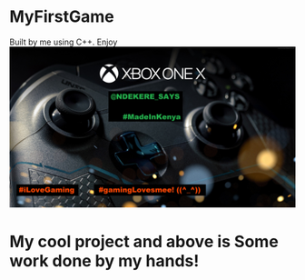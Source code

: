 # MyFirstGame
Built by me using C++. Enjoy
<img src="img/gamer.jpg" alt="Coded by Ndekere ^_^"/>

# My cool project and above is Some work done by my hands!
